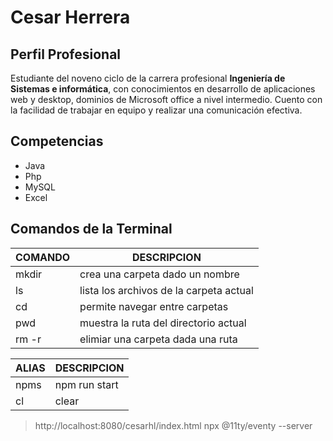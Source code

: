 

# Cesar Herrera

## Perfil Profesional
Estudiante del noveno ciclo de la carrera profesional **Ingeniería de Sistemas e informática**, con conocimientos en desarrollo de aplicaciones web y desktop, dominios de Microsoft office a nivel intermedio. Cuento con la facilidad de trabajar en equipo y realizar una comunicación efectiva.

## Competencias
* Java
* Php
* MySQL
* Excel

## Comandos de la Terminal

| COMANDO | DESCRIPCION |
| --------| ----------- |
| mkdir | crea una carpeta dado un nombre|
| ls | lista los archivos de la carpeta actual |
| cd | permite navegar entre carpetas |
| pwd | muestra la ruta del directorio actual |
| rm -r | elimiar una carpeta dada una ruta |

| ALIAS | DESCRIPCION |
| ------ | ------ |
| npms | npm run start |
| cl | clear |

> http://localhost:8080/cesarhl/index.html
> npx @11ty/eventy --server